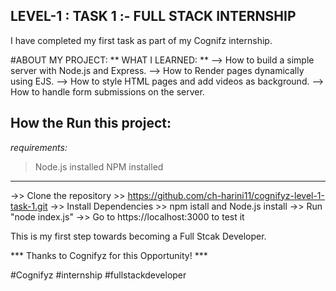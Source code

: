 LEVEL-1 : TASK 1 :- FULL STACK INTERNSHIP
-----------------------------------------
I have completed my first task as part of my Cognifz internship.

#ABOUT MY PROJECT:
** WHAT I LEARNED: **
--> How to build a simple server with Node.js and Express.
--> How to Render pages dynamically using EJS.
--> How to style HTML pages and add videos as background.
--> How to handle form submissions on the server.

## How the Run this project:
*requirements:*
>Node.js installed
>NPM installed
----------------------
 ->> Clone the repository
       >>  https://github.com/ch-harini11/cognifyz-level-1-task-1.git
 ->> Install Dependencies
       >>  npm istall and Node.js install
 ->> Run "node index.js"
 ->> Go to https://localhost:3000 to test it

 This is my first step towards becoming a Full Stcak Developer.

 *** Thanks to Cognifyz for this Opportunity! ***

 #Cognifyz 
 #internship
 #fullstackdeveloper